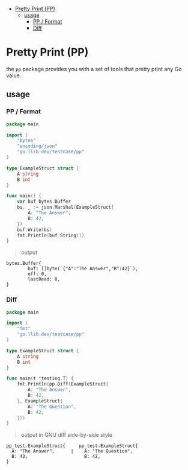 <!-- START doctoc generated TOC please keep comment here to allow auto update -->
<!-- DON'T EDIT THIS SECTION, INSTEAD RE-RUN doctoc TO UPDATE -->

- [Pretty Print (PP)](#pretty-print-pp)
  - [usage](#usage)
    - [PP / Format](#pp--format)
    - [Diff](#diff)

<!-- END doctoc generated TOC please keep comment here to allow auto update -->

# Pretty Print (PP)

the `pp` package provides you with a set of tools that pretty print any Go value.

## usage

### PP / Format

```go
package main

import (
	"bytes"
	"encoding/json"
	"go.llib.dev/testcase/pp"
)

type ExampleStruct struct {
	A string
	B int
}

func main() {
	var buf bytes.Buffer
	bs, _ := json.Marshal(ExampleStruct{
		A: "The Answer",
		B: 42,
	})
	buf.Write(bs)
	fmt.Println(buf.String())
}
```

> output

```
bytes.Buffer{
        buf: []byte(`{"A":"The Answer","B":42}`),
        off: 0,
        lastRead: 0,
}
```

### Diff

```go
package main

import (
	"fmt"
	"go.llib.dev/testcase/pp"
)

type ExampleStruct struct {
	A string
	B int
}

func main(t *testing.T) {
	fmt.Println(pp.Diff(ExampleStruct{
		A: "The Answer",
		B: 42,
	}, ExampleStruct{
		A: "The Question",
		B: 42,
	}))
}
```

> output in GNU diff side-by-side style

```
pp_test.ExampleStruct{     pp_test.ExampleStruct{
  A: "The Answer",      |    A: "The Question",
  B: 42,                     B: 42,
}   
```
